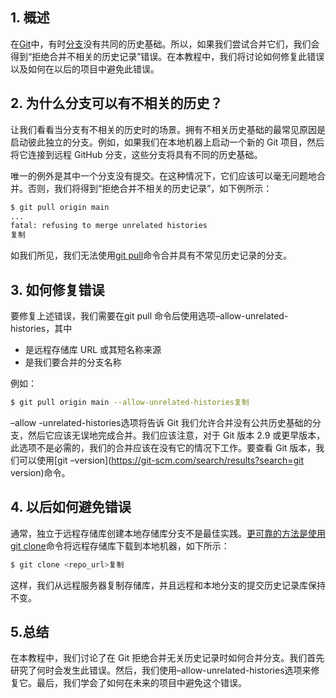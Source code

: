 ## 1. 概述

在[Git](https://www.baeldung.com/git-guide)中，有时[分支](https://www.baeldung.com/git-guide#11-git-branching)没有共同的历史基础。所以，如果我们尝试合并它们，我们会得到“拒绝合并不相关的历史记录”错误。在本教程中，我们将讨论如何修复此错误以及如何在以后的项目中避免此错误。

## 2. 为什么分支可以有不相关的历史？

让我们看看当分支有不相关的历史时的场景。拥有不相关历史基础的最常见原因是启动彼此独立的分支。例如，如果我们在本地机器上启动一个新的 Git 项目，然后将它连接到远程 GitHub 分支，这些分支将具有不同的历史基础。

唯一的例外是其中一个分支没有提交。在这种情况下，它们应该可以毫无问题地合并。否则，我们将得到“拒绝合并不相关的历史记录”，如下例所示：

```bash
$ git pull origin main
...
fatal: refusing to merge unrelated histories
复制
```

如我们所见，我们无法使用[git pull](https://www.baeldung.com/git-guide#103-git-pull--update-and-apply-at-once)命令合并具有不常见历史记录的分支。

## 3. 如何修复错误

要修复上述错误，我们需要在git pull <remote> <branch>命令后使用选项–allow-unrelated-histories，其中

-   <remote>是远程存储库 URL 或其短名称来源
-   <branch>是我们要合并的分支名称

例如：

```bash
$ git pull origin main --allow-unrelated-histories复制
```

–allow -unrelated-histories选项将告诉 Git 我们允许合并没有公共历史基础的分支，然后它应该无误地完成合并。我们应该注意，对于 Git 版本 2.9 或更早版本，此选项不是必需的，我们的合并应该在没有它的情况下工作。要查看 Git 版本，我们可以使用[git –version](https://git-scm.com/search/results?search=git version)命令。


## 4. 以后如何避免错误

通常，独立于远程存储库创建本地存储库分支不是最佳实践。[更可靠的方法是使用git clone](https://www.baeldung.com/git-guide#2-git-clone---clone-an-external-repository)命令将远程存储库下载到本地机器，如下所示：

```bash
$ git clone <repo_url>复制
```

这样，我们从远程服务器复制存储库，并且远程和本地分支的提交历史记录库保持不变。

## 5.总结

在本教程中，我们讨论了在 Git 拒绝合并无关历史记录时如何合并分支。我们首先研究了何时会发生此错误。然后，我们使用–allow-unrelated-histories选项来修复它。最后，我们学会了如何在未来的项目中避免这个错误。